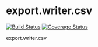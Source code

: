 # export.writer.csv

[![Build Status](https://travis-ci.org/eldnp/export.writer.csv.svg?branch=master)](https://travis-ci.org/eldnp/export.writer.csv)
[![Coverage Status](https://coveralls.io/repos/github/eldnp/export.writer.csv/badge.svg?branch=master)](https://coveralls.io/github/eldnp/export.writer.csv?branch=master)

export.writer.csv
